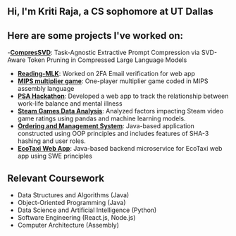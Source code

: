 ## Hi, I'm Kriti Raja, a CS sophomore at UT Dallas

## Here are some projects I've worked on:
-**[CompresSVD](https://github.com/ammiller224/CompresSVD)**: Task-Agnostic Extractive Prompt Compression via SVD-Aware Token Pruning in Compressed Large Language Models
- **[Reading-MLK](https://github.com/UTDallasEPICS/Reading-MLK)**: Worked on 2FA Email verification for web app
- **[MIPS multiplier game](https://github.com/kritiraja/mipsmultiplier)**: One-player multiplier game coded in MIPS assembly language
- **[PSA Hackathon](https://github.com/Oganesson0221/PSA_CodeSprint.git)**: Developed a web app to track the relationship between work-life balance and mental illness
- **[Steam Games Data Analysis](https://github.com/kritiraja/SC1015_Steam_Game_Analysis.git)**: Analyzed factors impacting Steam video game ratings using pandas and machine learning models.
- **[Ordering and Management System](https://github.com/kritiraja/SC2002_FOMS.git)**: Java-based application constructed using OOP principles and includes features of SHA-3 hashing and user roles.
- **[EcoTaxi Web App](https://github.com/lukea11/eco-taxi-backend-trip-service.git)**: Java-based backend microservice for EcoTaxi web app using SWE principles

## Relevant Coursework
- Data Structures and Algorithms (Java)
- Object-Oriented Programming (Java)
- Data Science and Artificial Intelligence (Python)
- Software Engineering (React.js, Node.js)
- Computer Architecture (Assembly)

  


